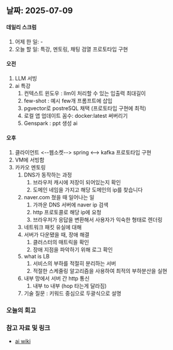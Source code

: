 ## 날짜: 2025-07-09

#### 데일리 스크럼
1. 어제 한 일: -
2. 오늘 할 일: 특강, 멘토링, 채팅 검열 프로토타입 구현

#### 오전
1. LLM 서빙 
2. ai 특강
	1. 컨텍스트 윈도우 : llm이 처리할 수 있는 입출력 최대길이
	2. few-shot : 예시 few개 프롬프트에 삽입
	3. pgvector로 postreSQL 채택 (프로토타입 구현에 최적)
	4. 로컬 앱 업데이트 꼼수: docker:latest 써버리기
	5. Genspark : ppt 생성 ai
    
#### 오후
1. 클라이언트 <--웹소켓--> spring <--> kafka 프로토타입 구현
2. VM에 서빙함
3. 카카오 멘토링
	1. DNS가 동작하는 과정
		1. 브라우저 캐시에 저장이 되어있는지 확인
		2. 도메인 네임을 가지고 해당 도메인의 ip를 찾습니다
	2. naver.com 쳤을 때 일어나는 일
		1. 가까운 DNS 서버에 naver ip 검색
		2. http 프로토콜로 해당 ip에 요청
		3. 브라우저가 응답을 변환해서 사용자가 익숙한 형태로 렌더링
	3. 네트워크 패킷 유실에 대해
	4. 서버가 다운됐을 때, 장애 해결
		1. 클러스터의 매트릭을 확인
		2. 장애 지점을 파악하기 위해 로그 확인 
	5. what is LB
		1. 서비스의 부하를 적절히 분리하는 서버
		2. 적절한 스케줄링 알고리즘을 사용하여 최적의 부하분산을 실현
	6. 내부 망에서 서버 간 http 통신
		1. 내부 to 내부 (hop 타는게 달라짐)
	7. 기술 질문 : 키워드 중심으로 두괄식으로 설명

### 오늘의 회고
> 

### 참고 자료 및 링크
- [ai wiki](https://github.com/100-hours-a-week/14-YG-WIKI/wiki/AI-Wiki)
